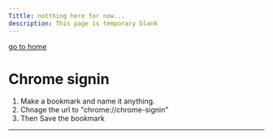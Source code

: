 ```yaml
---
Tittle: notthing here for now...
description: This page is temporary blank
---
```

[go to home](index.md)

# Chrome signin

1. Make a bookmark and name it anything.
2. Chnage the url to "chrome://chrome-signin"
3. Then Save the bookmark 
___
